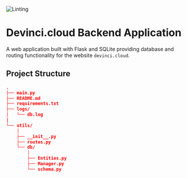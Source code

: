 ![Linting](https://github.com/sudoDeVinci/devinci.cloud-backend/actions/workflows/python-app.yml/badge.svg?branch=main)

# Devinci.cloud Backend Application

A web application built with Flask and SQLite providing database and routing functionality for the website `devinci.cloud`.

## Project Structure

```json
.
├── main.py
├── README.md
├── requirements.txt
├── logs/
│   └── db.log
|
└── utils/ 
    │ 
    ├── __init__.py
    ├── routes.py
    └── db/
        │ 
        ├── Entities.py 
        ├── Manager.py
        └── schema.py
```